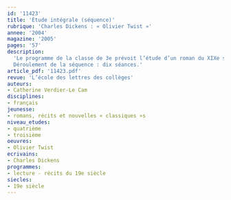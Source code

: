 ```yaml
---
id: '11423'
title: 'Étude intégrale (séquence)'
rubrique: 'Charles Dickens : « Olivier Twist »'
annee: '2004'
magazine: '2005'
pages: '57'
description: 
  'Le programme de la classe de 3e prévoit l’étude d’un roman du XIXe siècle, conseille l’ouverture aux littératures européennes avec des textes porteurs de références culturelles et précise qu’au moins une œuvre humoristique devra être abordée en littérature pour la jeunesse. En outre, les documents d’accompagnement des programmes de  troisième citent  « Olivier Twist », de Charles Dickens, dans la liste des  classiques étrangers proposés. C’est pour toutes ces raisons que l’étude de ce roman trouve aisément sa place dans le projet annuel d’une classe de troisième. S’inscrivant dans la continuité du cycle précédent, cette séquence peut prendre place relativement tôt dans l’année. Ses objectifs sont les suivants : poursuivre l’étude de la forme narrative longue, faire connaissance avec la littérature anglaise du XIXe siècle et avec l’un des auteurs les plus importants de cette période, reconnaître l’humour et l’ironie, la distanciation ainsi opérée permettant de refuser le pathos pour aboutir à une fable exemplaire.
  Déroulement de la séquence : dix séances.'
article_pdf: '11423.pdf'
revue: 'L’école des lettres des collèges'
auteurs:
- Catherine Verdier-Le Cam
disciplines:
- français
jeunesse:
- romans, récits et nouvelles « classiques »s
niveau_etudes:
- quatrième
- troisième
oeuvres:
- Olivier Twist
ecrivains:
- Charles Dickens
programmes:
- lecture - récits du 19e siècle
siecles:
- 19e siècle
---
```

